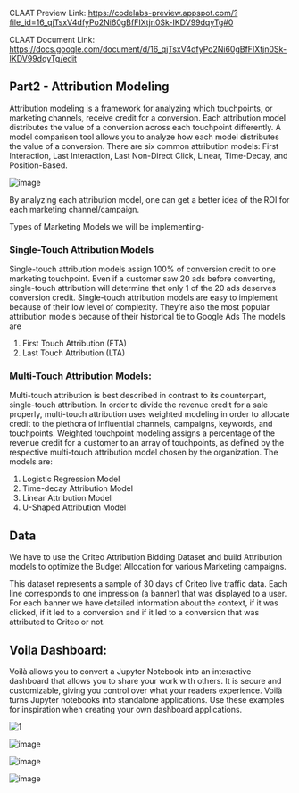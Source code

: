CLAAT Preview Link: https://codelabs-preview.appspot.com/?file_id=16_qjTsxV4dfyPo2Ni60gBfFIXtjn0Sk-IKDV99dqyTg#0

CLAAT Document Link: https://docs.google.com/document/d/16_qjTsxV4dfyPo2Ni60gBfFIXtjn0Sk-IKDV99dqyTg/edit


## Part2 - Attribution Modeling
Attribution modeling is a framework for analyzing which touchpoints, or marketing channels, receive credit for a conversion. Each attribution model distributes the value of a conversion across each touchpoint differently. A model comparison tool allows you to analyze how each model distributes the value of a conversion. There are six common attribution models: First Interaction, Last Interaction, Last Non-Direct Click, Linear, Time-Decay, and Position-Based.

![image](https://user-images.githubusercontent.com/33648410/106234377-ba2f1a00-61c6-11eb-8060-dba70fe2e64b.png)

By analyzing each attribution model, one can get a better idea of the ROI for each marketing channel/campaign.

Types of Marketing Models we will be implementing-

### Single-Touch Attribution Models
Single-touch attribution models assign 100% of conversion credit to one marketing touchpoint. Even if a customer saw 20 ads before converting, single-touch attribution will determine that only 1 of the 20 ads deserves conversion credit.
Single-touch attribution models are easy to implement because of their low level of complexity. They’re also the most popular attribution models because of their historical tie to Google Ads
The models are
1. First Touch Attribution (FTA)
2. Last Touch Attribution (LTA)

### Multi-Touch Attribution Models:
Multi-touch attribution is best described in contrast to its counterpart, single-touch attribution.
In order to divide the revenue credit for a sale properly, multi-touch attribution uses weighted modeling in order to allocate credit to the plethora of influential channels, campaigns, keywords, and touchpoints.
Weighted touchpoint modeling assigns a percentage of the revenue credit for a customer to an array of touchpoints, as defined by the respective multi-touch attribution model chosen by the organization.
The models are:
1. Logistic Regression Model
2. Time-decay Attribution Model
3. Linear Attribution Model
4. U-Shaped Attribution Model

## Data

We have to use the Criteo Attribution Bidding Dataset and build Attribution models to optimize the Budget Allocation for various Marketing campaigns.

This dataset represents a sample of 30 days of Criteo live traffic data. Each line corresponds to one impression (a banner) that was displayed to a user. For each banner we have detailed information about the context, if it was clicked, if it led to a conversion and if it led to a conversion that was attributed to Criteo or not.

## Voila Dashboard:
Voilà allows you to convert a Jupyter Notebook into an interactive dashboard that allows you to share your work with others. It is secure and customizable, giving you control over what your readers experience.
Voilà turns Jupyter notebooks into standalone applications. Use these examples for inspiration when creating your own dashboard applications.

![1](https://user-images.githubusercontent.com/33648410/106235290-70473380-61c8-11eb-8511-95f897ac69b8.png)

![image](https://user-images.githubusercontent.com/33648410/106235498-c7e59f00-61c8-11eb-9609-d44f47bb7df5.png)

![image](https://user-images.githubusercontent.com/33648410/106235561-ea77b800-61c8-11eb-8f44-6819d0e7f028.png)

![image](https://user-images.githubusercontent.com/33648410/106235598-febbb500-61c8-11eb-92b2-49dcb50cf1bf.png)
